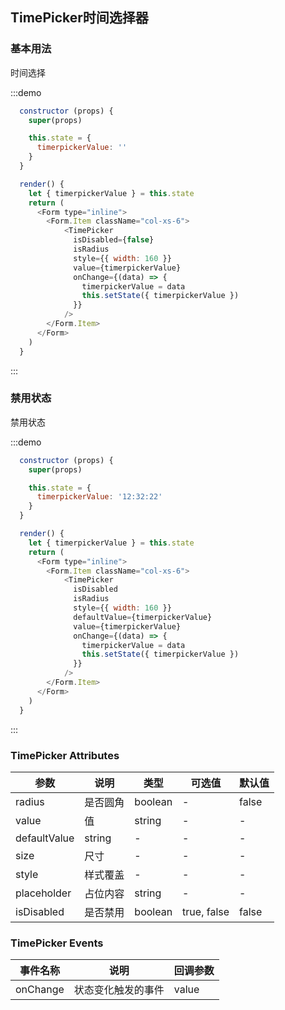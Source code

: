 ## TimePicker时间选择器


### 基本用法
时间选择

:::demo

```js
  constructor (props) {
    super(props)

    this.state = {
      timerpickerValue: ''
    }
  }

  render() {
    let { timerpickerValue } = this.state
    return (
      <Form type="inline">
        <Form.Item className="col-xs-6">
            <TimePicker
              isDisabled={false}
              isRadius
              style={{ width: 160 }}
              value={timerpickerValue}
              onChange={(data) => {
                timerpickerValue = data
                this.setState({ timerpickerValue })
              }}
            />
        </Form.Item>
      </Form>
    )
  }
```
:::

### 禁用状态
禁用状态

:::demo

```js
  constructor (props) {
    super(props)

    this.state = {
      timerpickerValue: '12:32:22'
    }
  }

  render() {
    let { timerpickerValue } = this.state
    return (
      <Form type="inline">
        <Form.Item className="col-xs-6">
            <TimePicker
              isDisabled
              isRadius
              style={{ width: 160 }}
              defaultValue={timerpickerValue}
              value={timerpickerValue}
              onChange={(data) => {
                timerpickerValue = data
                this.setState({ timerpickerValue })
              }}
            />
        </Form.Item>
      </Form>
    )
  }
```
:::



### TimePicker Attributes
| 参数      | 说明    | 类型      | 可选值       | 默认值   |
|---------- |-------- |---------- |-------------  |-------- |
| radius    | 是否圆角   | boolean |   -  |    false   |
| value   | 值 | string |   -   |    -   |
| defaultValue  | string | - |   -   |    -   |
| size  | 尺寸 | - |   -   |    -   |
| style  | 样式覆盖 | - |   -   |    -   |
| placeholder  | 占位内容 | string |   -   |    -   |
| isDisabled  | 是否禁用    | boolean   | true, false   | false   |


### TimePicker Events
| 事件名称 | 说明 | 回调参数 |
|---------- |-------- |---------- |
| onChange | 状态变化触发的事件 |  value |
